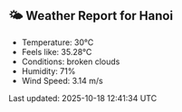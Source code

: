 <!-- WEATHER-START -->
## 🌤 Weather Report for Hanoi

- Temperature: 30°C
- Feels like: 35.28°C
- Conditions: broken clouds
- Humidity: 71%
- Wind Speed: 3.14 m/s

Last updated: 2025-10-18 12:41:34 UTC
<!-- WEATHER-END -->
